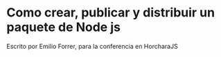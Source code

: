 # Como crear, publicar y distribuir un paquete de Node js

Escrito por Emilio Forrer,  para la conferencia en HorcharaJS



